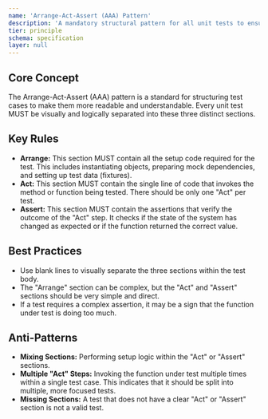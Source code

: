 ```yaml
---
name: 'Arrange-Act-Assert (AAA) Pattern'
description: 'A mandatory structural pattern for all unit tests to ensure clarity, consistency, and readability.'
tier: principle
schema: specification
layer: null
---
```


## Core Concept

The Arrange-Act-Assert (AAA) pattern is a standard for structuring test cases to make them more readable and understandable. Every unit test MUST be visually and logically separated into these three distinct sections.

## Key Rules

- **Arrange:** This section MUST contain all the setup code required for the test. This includes instantiating objects, preparing mock dependencies, and setting up test data (fixtures).
- **Act:** This section MUST contain the single line of code that invokes the method or function being tested. There should be only one "Act" per test.
- **Assert:** This section MUST contain the assertions that verify the outcome of the "Act" step. It checks if the state of the system has changed as expected or if the function returned the correct value.

## Best Practices

- Use blank lines to visually separate the three sections within the test body.
- The "Arrange" section can be complex, but the "Act" and "Assert" sections should be very simple and direct.
- If a test requires a complex assertion, it may be a sign that the function under test is doing too much.

## Anti-Patterns

- **Mixing Sections:** Performing setup logic within the "Act" or "Assert" sections.
- **Multiple "Act" Steps:** Invoking the function under test multiple times within a single test case. This indicates that it should be split into multiple, more focused tests.
- **Missing Sections:** A test that does not have a clear "Act" or "Assert" section is not a valid test.
